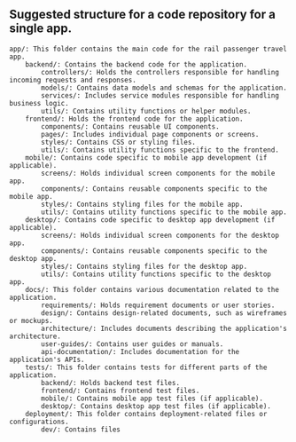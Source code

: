 ## Suggested structure for a code repository for a single app.
    app/: This folder contains the main code for the rail passenger travel app.
        backend/: Contains the backend code for the application.
            controllers/: Holds the controllers responsible for handling incoming requests and responses.
            models/: Contains data models and schemas for the application.
            services/: Includes service modules responsible for handling business logic.
            utils/: Contains utility functions or helper modules.
        frontend/: Holds the frontend code for the application.
            components/: Contains reusable UI components.
            pages/: Includes individual page components or screens.
            styles/: Contains CSS or styling files.
            utils/: Contains utility functions specific to the frontend.
        mobile/: Contains code specific to mobile app development (if applicable).
            screens/: Holds individual screen components for the mobile app.
            components/: Contains reusable components specific to the mobile app.
            styles/: Contains styling files for the mobile app.
            utils/: Contains utility functions specific to the mobile app.
        desktop/: Contains code specific to desktop app development (if applicable).
            screens/: Holds individual screen components for the desktop app.
            components/: Contains reusable components specific to the desktop app.
            styles/: Contains styling files for the desktop app.
            utils/: Contains utility functions specific to the desktop app.
        docs/: This folder contains various documentation related to the application.
            requirements/: Holds requirement documents or user stories.
            design/: Contains design-related documents, such as wireframes or mockups.
            architecture/: Includes documents describing the application's architecture.
            user-guides/: Contains user guides or manuals.
            api-documentation/: Includes documentation for the application's APIs.
        tests/: This folder contains tests for different parts of the application.
            backend/: Holds backend test files.
            frontend/: Contains frontend test files.
            mobile/: Contains mobile app test files (if applicable).
            desktop/: Contains desktop app test files (if applicable).
        deployment/: This folder contains deployment-related files or configurations.
            dev/: Contains files

